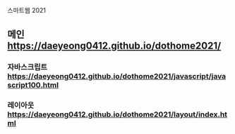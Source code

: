 스마트웹 2021

## 메인 https://daeyeong0412.github.io/dothome2021/

### 자바스크립트 https://daeyeong0412.github.io/dothome2021/javascript/javascript100.html
### 레이아웃 https://daeyeong0412.github.io/dothome2021/layout/index.html
